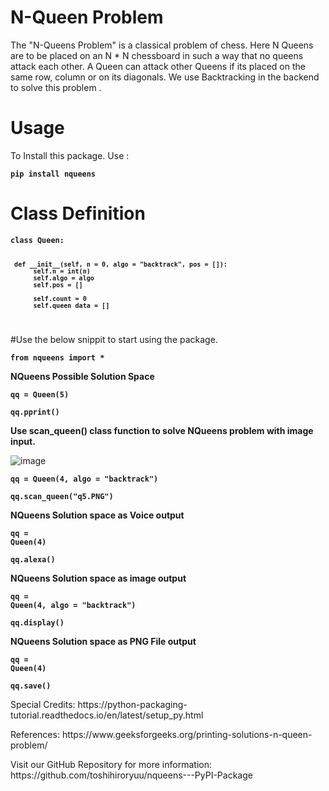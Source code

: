 # N-Queen Problem

The "N-Queens Problem" is a classical problem of chess. Here N Queens are to be placed on an N * N chessboard in such a way that no queens attack each other. A Queen can  attack other Queens if its placed on the  same row, column or on its diagonals. We use Backtracking in the backend to solve this problem .
# Usage

To Install this package. Use :
 <dl><code><b>pip install nqueens</b></code></dl>

# Class Definition

<dl><code><b>class Queen:

     def __init__(self, n = 0, algo = "backtrack", pos = []):
          self.n = int(n)
          self.algo = algo
          self.pos = []

          self.count = 0
          self.queen_data = []
</b></code></dl>

#Use the below snippit to start using the package.
<dl><code><b>from nqueens import *</b></code></dl>

<b>NQueens Possible Solution Space </b>
   <dl><code><b>qq = Queen(5)</b></code></dl>
   <dl><code><b>qq.pprint()</b></code> </dl>
    
<b>Use scan_queen() class function to solve NQueens problem with image input.</b>

   ![image](https://github.com/toshihiroryuu/nqueens---PyPI-Package/blob/main/tests/q4b.PNG)
   <dl><code><b>qq = Queen(4, algo = "backtrack")</b></code></dl>
   <dl><code><b>qq.scan_queen("q5.PNG")</b></code></dl>

<b>NQueens Solution space as Voice output </b>
    <dl><code><b>qq = Queen(4)</b></code></dl>
    <dl><code><b>qq.alexa()</b></code></dl>

<b>NQueens Solution space as image output </b>
    <dl><code><b>qq = Queen(4, algo = "backtrack")</b></code></dl>
    <dl><code><b>qq.display()</b></code></dl>

<b>NQueens Solution space as PNG File output </b>
    <dl><code><b>qq = Queen(4)</b></code></dl>
    <dl><code><b>qq.save()</b></code></dl>



<dl>Special Credits: https://python-packaging-tutorial.readthedocs.io/en/latest/setup_py.html </dl>
<dl>References: https://www.geeksforgeeks.org/printing-solutions-n-queen-problem/ </dl>

<dl>Visit our GitHub Repository for more information: https://github.com/toshihiroryuu/nqueens---PyPI-Package</dl>
